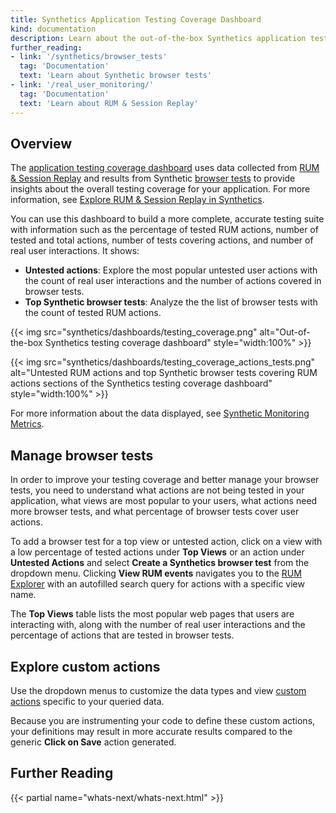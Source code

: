 ```yaml
---
title: Synthetics Application Testing Coverage Dashboard
kind: documentation
description: Learn about the out-of-the-box Synthetics application testing coverage dashboard.
further_reading:
- link: '/synthetics/browser_tests'
  tag: 'Documentation'
  text: 'Learn about Synthetic browser tests'
- link: '/real_user_monitoring/'
  tag: 'Documentation'
  text: 'Learn about RUM & Session Replay'
---
```


## Overview

The [application testing coverage dashboard][1] uses data collected from [RUM & Session Replay][2] and results from Synthetic [browser tests][3] to provide insights about the overall testing coverage for your application. For more information, see [Explore RUM & Session Replay in Synthetics][4].

You can use this dashboard to build a more complete, accurate testing suite with information such as the percentage of tested RUM actions, number of tested and total actions, number of tests covering actions, and number of real user interactions. It shows:

- **Untested actions**: Explore the most popular untested user actions with the count of real user interactions and the number of actions covered in browser tests.
- **Top Synthetic browser tests**: Analyze the the list of browser tests with the count of tested RUM actions.

{{< img src="synthetics/dashboards/testing_coverage.png" alt="Out-of-the-box Synthetics testing coverage dashboard" style="width:100%" >}}

{{< img src="synthetics/dashboards/testing_coverage_actions_tests.png" alt="Untested RUM actions and top Synthetic browser tests covering RUM actions sections of the Synthetics testing coverage dashboard" style="width:100%" >}}

For more information about the data displayed, see [Synthetic Monitoring Metrics][5].

## Manage browser tests

In order to improve your testing coverage and better manage your browser tests, you need to understand what actions are not being tested in your application, what views are most popular to your users, what actions need more browser tests, and what percentage of browser tests cover user actions. 

To add a browser test for a top view or untested action, click on a view with a low percentage of tested actions under **Top Views** or an action under **Untested Actions** and select **Create a Synthetics browser test** from the dropdown menu. Clicking **View RUM events** navigates you to the [RUM Explorer][6] with an autofilled search query for actions with a specific view name.

The **Top Views** table lists the most popular web pages that users are interacting with, along with the number of real user interactions and the percentage of actions that are tested in browser tests. 

## Explore custom actions

Use the dropdown menus to customize the data types and view [custom actions][7] specific to your queried data. 

Because you are instrumenting your code to define these custom actions, your definitions may result in more accurate results compared to the generic **Click on Save** action generated.

## Further Reading

{{< partial name="whats-next/whats-next.html" >}}

[1]: https://app.datadoghq.com/dash/integration/30697/synthetics---browser-test-performance
[2]: /real_user_monitoring/browser/data_collected/
[3]: /synthetics/browser_tests/
[4]: /synthetics/guide/explore-rum-through-synthetics/
[5]: /synthetics/metrics/
[6]: /real_user_monitoring/explorer
[7]: /real_user_monitoring/guide/send-rum-custom-actions/
